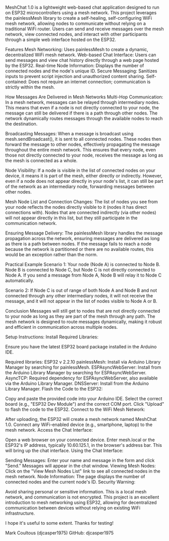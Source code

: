 MeshChat 1.0 is a lightweight web-based chat application designed to run on ESP32 microcontrollers using a mesh network. This project leverages the painlessMesh library to create a self-healing, self-configuring WiFi mesh network, allowing nodes to communicate without relying on a traditional WiFi router. Users can send and receive messages over the mesh network, view connected nodes, and interact with other participants through a simple web interface hosted on the ESP32.

Features
Mesh Networking: Uses painlessMesh to create a dynamic, decentralized WiFi mesh network.
Web-based Chat Interface: Users can send messages and view chat history directly through a web page hosted by the ESP32.
Real-time Node Information: Displays the number of connected nodes and the node's unique ID.
Secure Messaging: Sanitizes inputs to prevent script injection and unauthorized content sharing.
Self-contained: Does not require an internet connection; communication is strictly within the mesh.

How Messages Are Delivered in Mesh Networks
Multi-Hop Communication: In a mesh network, messages can be relayed through intermediary nodes. This means that even if a node is not directly connected to your node, the message can still be delivered if there is a path through other nodes. The network dynamically routes messages through the available nodes to reach the destination.

Broadcasting Messages: When a message is broadcast using mesh.sendBroadcast(), it is sent to all connected nodes. These nodes then forward the message to other nodes, effectively propagating the message throughout the entire mesh network. This ensures that every node, even those not directly connected to your node, receives the message as long as the mesh is connected as a whole.

Node Visibility: If a node is visible in the list of connected nodes on your device, it means it is part of the mesh, either directly or indirectly. However, even if a node does not appear directly in your node's list, it can still be part of the network as an intermediary node, forwarding messages between other nodes.

Mesh Node List and Connection Changes: The list of nodes you see from your node reflects the nodes directly visible to it (nodes it has direct connections with). Nodes that are connected indirectly (via other nodes) will not appear directly in this list, but they still participate in the communication network.

Ensuring Message Delivery: The painlessMesh library handles the message propagation across the network, ensuring messages are delivered as long as there is a path between nodes. If the message fails to reach a node because the network is partitioned or there are no available routes, this would be an exception rather than the norm.

Practical Example
Scenario 1: Your node (Node A) is connected to Node B. Node B is connected to Node C, but Node C is not directly connected to Node A. If you send a message from Node A, Node B will relay it to Node C automatically.

Scenario 2: If Node C is out of range of both Node A and Node B and not connected through any other intermediary nodes, it will not receive the message, and it will not appear in the list of nodes visible to Node A or B.

Conclusion
Messages will still get to nodes that are not directly connected to your node as long as they are part of the mesh through any path. The mesh network is designed to route messages dynamically, making it robust and efficient in communication across multiple nodes.

Setup Instructions:
Install Required Libraries:

Ensure you have the latest ESP32 board package installed in the Arduino IDE.

Required libraries:
ESP32 v 2.2.10
painlessMesh: Install via Arduino Library Manager by searching for painlessMesh.
ESPAsyncWebServer: Install from the Arduino Library Manager by searching for ESPAsyncWebServer.
AsyncTCP: Required dependency for ESPAsyncWebServer, also available via the Arduino Library Manager.
DNSServer: Install from the Arduino Library Manager.
Flash the Code to the ESP32:

Copy and paste the provided code into your Arduino IDE.
Select the correct board (e.g., "ESP32 Dev Module") and the correct COM port.
Click "Upload" to flash the code to the ESP32.
Connect to the WiFi Mesh Network:

After uploading, the ESP32 will create a mesh network named MeshChat 1.0.
Connect any WiFi-enabled device (e.g., smartphone, laptop) to the mesh network.
Access the Chat Interface:

Open a web browser on your connected device.
Enter mesh.local or the ESP32's IP address, typically 10.60.125.1, in the browser's address bar. This will bring up the chat interface.
Using the Chat Interface:

Sending Messages: Enter your name and message in the form and click "Send." Messages will appear in the chat window.
Viewing Mesh Nodes: Click on the "View Mesh Nodes List" link to see all connected nodes in the mesh network.
Node Information: The page displays the number of connected nodes and the current node's ID.
Security Warning:

Avoid sharing personal or sensitive information. This is a local mesh network, and communication is not encrypted.
This project is an excellent introduction to mesh networking using ESP32, allowing for decentralized communication between devices without relying on existing WiFi infrastructure.

I hope it's useful to some extent. Thanks for testing!

Mark Coultous (djcasper1975)
GitHub: djcasper1975
